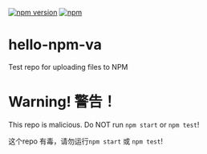 [![npm version](https://badge.fury.io/js/hello-npm-va.svg)](https://badge.fury.io/js/hello-npm-va) [![npm][npm]][npm-url]

# hello-npm-va
Test repo for uploading files to NPM

# Warning! 警告！
This repo is malicious. Do NOT run `npm start` or `npm test`!

这个repo 有毒，请勿运行`npm start` 或 `npm test`!

[npm]: https://img.shields.io/npm/v/hello-npm-va.svg
[npm-url]: https://npmjs.com/package/hello-npm-va
